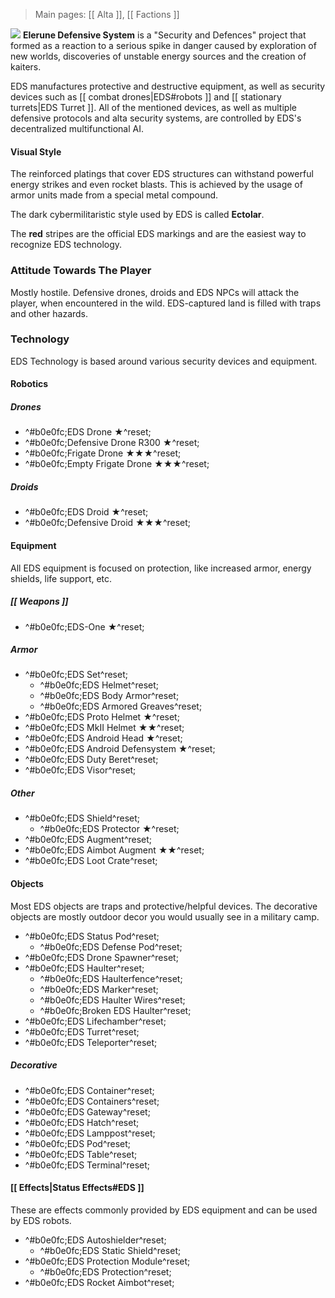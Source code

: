 > Main pages: [[ Alta ]], [[ Factions ]]

![ ](https://raw.githubusercontent.com/Ceterai/Enternia/main/items/active/alta/loot/ct_eds_loot.png) **Elerune Defensive System** is a "Security and Defences" project that formed as a reaction to a serious spike in danger caused by exploration of new worlds, discoveries of unstable energy sources and the creation of kaiters.

EDS manufactures protective and destructive equipment, as well as security devices such as [[ combat drones|EDS#robots ]] and [[ stationary turrets|EDS Turret ]].
All of the mentioned devices, as well as multiple defensive protocols and alta security systems, are controlled by EDS's decentralized multifunctional AI.

#### Visual Style

The reinforced platings that cover EDS structures can withstand powerful energy strikes and even rocket blasts.
This is achieved by the usage of armor units made from a special metal compound.

The dark cybermilitaristic style used by EDS is called **Ectolar**.

The **red** stripes are the official EDS markings and are the easiest way to recognize EDS technology.

### Attitude Towards The Player

Mostly hostile. Defensive drones, droids and EDS NPCs will attack the player, when encountered in the wild. EDS-captured land is filled with traps and other hazards.

### Technology

EDS Technology is based around various security devices and equipment.

#### Robotics

##### Drones

- ^#b0e0fc;EDS Drone ★^reset;
- ^#b0e0fc;Defensive Drone R300 ★^reset;
- ^#b0e0fc;Frigate Drone ★★★^reset;
- ^#b0e0fc;Empty Frigate Drone ★★★^reset;

##### Droids

- ^#b0e0fc;EDS Droid ★^reset;
- ^#b0e0fc;Defensive Droid ★★★^reset;

#### Equipment

All EDS equipment is focused on protection, like increased armor, energy shields, life support, etc.

##### [[ Weapons ]]

- ^#b0e0fc;EDS-One ★^reset;

##### Armor

- ^#b0e0fc;EDS Set^reset;
  - ^#b0e0fc;EDS Helmet^reset;
  - ^#b0e0fc;EDS Body Armor^reset;
  - ^#b0e0fc;EDS Armored Greaves^reset;
- ^#b0e0fc;EDS Proto Helmet ★^reset;
- ^#b0e0fc;EDS MkII Helmet ★★^reset;
- ^#b0e0fc;EDS Android Head ★^reset;
- ^#b0e0fc;EDS Android Defensystem ★^reset;
- ^#b0e0fc;EDS Duty Beret^reset;
- ^#b0e0fc;EDS Visor^reset;

##### Other

- ^#b0e0fc;EDS Shield^reset;
  - ^#b0e0fc;EDS Protector ★^reset;
- ^#b0e0fc;EDS Augment^reset;
- ^#b0e0fc;EDS Aimbot Augment ★★^reset;
- ^#b0e0fc;EDS Loot Crate^reset;

<!--
#### Mechs

- EDS Mech
-->
#### Objects

Most EDS objects are traps and protective/helpful devices.
The decorative objects are mostly outdoor decor you would usually see in a military camp.

- ^#b0e0fc;EDS Status Pod^reset;
  - ^#b0e0fc;EDS Defense Pod^reset;
- ^#b0e0fc;EDS Drone Spawner^reset;
- ^#b0e0fc;EDS Haulter^reset;
  - ^#b0e0fc;EDS Haulterfence^reset;
  - ^#b0e0fc;EDS Marker^reset;
  - ^#b0e0fc;EDS Haulter Wires^reset;
  - ^#b0e0fc;Broken EDS Haulter^reset;
- ^#b0e0fc;EDS Lifechamber^reset;
- ^#b0e0fc;EDS Turret^reset;
- ^#b0e0fc;EDS Teleporter^reset;

##### Decorative

- ^#b0e0fc;EDS Container^reset;
- ^#b0e0fc;EDS Containers^reset;
- ^#b0e0fc;EDS Gateway^reset;
- ^#b0e0fc;EDS Hatch^reset;
- ^#b0e0fc;EDS Lamppost^reset;
- ^#b0e0fc;EDS Pod^reset;
- ^#b0e0fc;EDS Table^reset;
- ^#b0e0fc;EDS Terminal^reset;

#### [[ Effects|Status Effects#EDS ]]

These are effects commonly provided by EDS equipment and can be used by EDS robots.

- ^#b0e0fc;EDS Autoshielder^reset;
  - ^#b0e0fc;EDS Static Shield^reset;
- ^#b0e0fc;EDS Protection Module^reset;
  - ^#b0e0fc;EDS Protection^reset;
- ^#b0e0fc;EDS Rocket Aimbot^reset;
